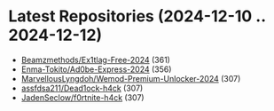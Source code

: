 # Latest Repositories (2024-12-10 .. 2024-12-12)

- [Beamzmethods/Ex1tlag-Free-2024](https://github.com/Beamzmethods/Ex1tlag-Free-2024) (361)
- [Enma-Tokito/Ad0be-Express-2024](https://github.com/Enma-Tokito/Ad0be-Express-2024) (356)
- [MarvellousLyngdoh/Wemod-Premium-Unlocker-2024](https://github.com/MarvellousLyngdoh/Wemod-Premium-Unlocker-2024) (307)
- [assfdsa211/Dead1ock-h4ck](https://github.com/assfdsa211/Dead1ock-h4ck) (307)
- [JadenSeclow/f0rtnite-h4ck](https://github.com/JadenSeclow/f0rtnite-h4ck) (307)
